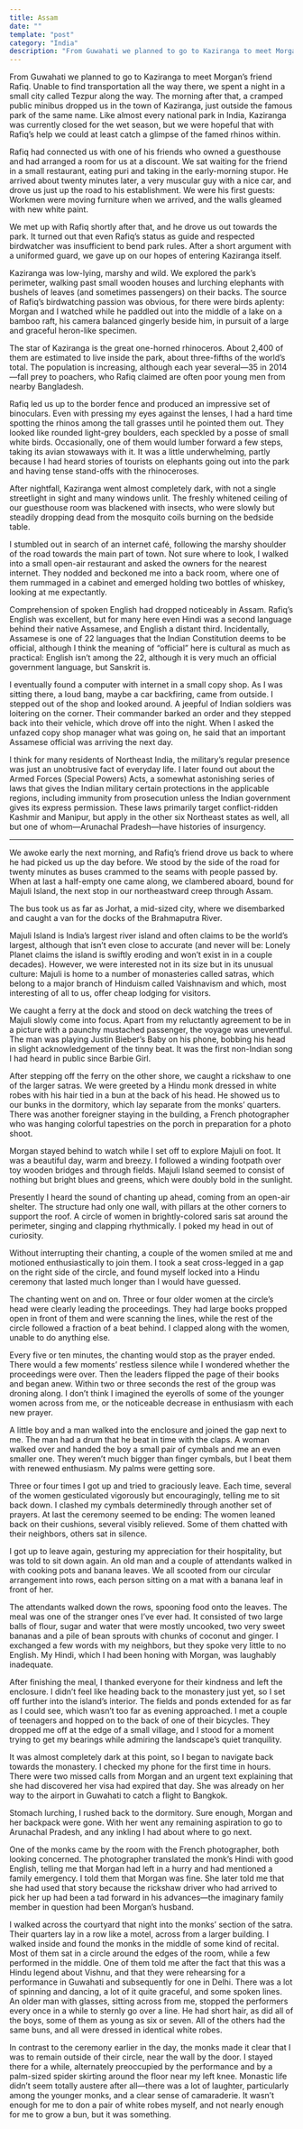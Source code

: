 ```yaml
---
title: Assam
date: ""
template: "post"
category: "India"
description: "From Guwahati we planned to go to Kaziranga to meet Morgan’s friend Rafiq.  ..."
---
```



From Guwahati we planned to go to Kaziranga to meet Morgan’s friend Rafiq.  Unable to find transportation all the way there, we spent a night in a small city called Tezpur along the way.  The morning after that, a cramped public minibus dropped us in the town of Kaziranga, just outside the famous park of the same name.  Like almost every national park in India, Kaziranga was currently closed for the wet season, but we were hopeful that with Rafiq’s help we could at least catch a glimpse of the famed rhinos within.
 
Rafiq had connected us with one of his friends who owned a guesthouse and had arranged a room for us at a discount.  We sat waiting for the friend in a small restaurant, eating puri and taking in the early-morning stupor.  He arrived about twenty minutes later, a very muscular guy with a nice car, and drove us just up the road to his establishment.  We were his first guests:  Workmen were moving furniture when we arrived, and the walls gleamed with new white paint.
 
We met up with Rafiq shortly after that, and he drove us out towards the park.  It turned out that even Rafiq’s status as guide and respected birdwatcher was insufficient to bend park rules.  After a short argument with a uniformed guard, we gave up on our hopes of entering Kaziranga itself.
 
Kaziranga was low-lying, marshy and wild.  We explored the park’s perimeter, walking past small wooden houses and lurching elephants with bushels of leaves (and sometimes passengers) on their backs.  The source of Rafiq’s birdwatching passion was obvious, for there were birds aplenty:  Morgan and I watched while he paddled out into the middle of a lake on a bamboo raft, his camera balanced gingerly beside him, in pursuit of a large and graceful heron-like specimen. 
 
The star of Kaziranga is the great one-horned rhinoceros.  About 2,400 of them are estimated to live inside the park, about three-fifths of the world’s total.  The population is increasing, although each year several—35 in 2014—fall prey to poachers, who Rafiq claimed are often poor young men from nearby Bangladesh.
 
Rafiq led us up to the border fence and produced an impressive set of binoculars.  Even with pressing my eyes against the lenses, I had a hard time spotting the rhinos among the tall grasses until he pointed them out.  They looked like rounded light-grey boulders, each speckled by a posse of small white birds.  Occasionally, one of them would lumber forward a few steps, taking its avian stowaways with it.  It was a little underwhelming, partly because I had heard stories of tourists on elephants going out into the park and having tense stand-offs with the rhinoceroses.
 
After nightfall, Kaziranga went almost completely dark, with not a single streetlight in sight and many windows unlit.  The freshly whitened ceiling of our guesthouse room was blackened with insects, who were slowly but steadily dropping dead from the mosquito coils burning on the bedside table.
 
I stumbled out in search of an internet café, following the marshy shoulder of the road towards the main part of town.  Not sure where to look, I walked into a small open-air restaurant and asked the owners for the nearest internet.  They nodded and beckoned me into a back room, where one of them rummaged in a cabinet and emerged holding two bottles of whiskey, looking at me expectantly.
 
Comprehension of spoken English had dropped noticeably in Assam.  Rafiq’s English was excellent, but for many here even Hindi was a second language behind their native Assamese, and English a distant third.  Incidentally, Assamese is one of 22 languages that the Indian Constitution deems to be official, although I think the meaning of “official” here is cultural as much as practical:  English isn’t among the 22, although it is very much an official government language, but Sanskrit is.
 
I eventually found a computer with internet in a small copy shop.  As I was sitting there, a loud bang, maybe a car backfiring, came from outside.  I stepped out of the shop and looked around.  A jeepful of Indian soldiers was loitering on the corner.  Their commander barked an order and they stepped back into their vehicle, which drove off into the night.  When I asked the unfazed copy shop manager what was going on, he said that an important Assamese official was arriving the next day.
 
I think for many residents of Northeast India, the military’s regular presence was just an unobtrusive fact of everyday life.  I later found out about the Armed Forces (Special Powers) Acts, a somewhat astonishing series of laws that gives the Indian military certain protections in the applicable regions, including immunity from prosecution unless the Indian government gives its express permission.  These laws primarily target conflict-ridden Kashmir and Manipur, but apply in the other six Northeast states as well, all but one of whom—Arunachal Pradesh—have histories of insurgency.
 
 * * *
 
We awoke early the next morning, and Rafiq’s friend drove us back to where he had picked us up the day before.  We stood by the side of the road for twenty minutes as buses crammed to the seams with people passed by.  When at last a half-empty one came along, we clambered aboard, bound for Majuli Island, the next stop in our northeastward creep through Assam.
 
The bus took us as far as Jorhat, a mid-sized city, where we disembarked and caught a van for the docks of the Brahmaputra River.
 
Majuli Island is India’s largest river island and often claims to be the world’s largest, although that isn’t even close to accurate (and never will be:  Lonely Planet claims the island is swiftly eroding and won’t exist in in a couple decades).  However, we were interested not in its size but in its unusual culture:  Majuli is home to a number of monasteries called satras, which belong to a major branch of Hinduism called Vaishnavism and which, most interesting of all to us, offer cheap lodging for visitors.
 
We caught a ferry at the dock and stood on deck watching the trees of Majuli slowly come into focus.  Apart from my reluctantly agreement to be in a picture with a paunchy mustached passenger, the voyage was uneventful.  The man was playing Justin Bieber’s Baby on his phone, bobbing his head in slight acknowledgement of the tinny beat.  It was the first non-Indian song I had heard in public since Barbie Girl.
 
After stepping off the ferry on the other shore, we caught a rickshaw to one of the larger satras.  We were greeted by a Hindu monk dressed in white robes with his hair tied in a bun at the back of his head.  He showed us to our bunks in the dormitory, which lay separate from the monks’ quarters.  There was another foreigner staying in the building, a French photographer who was hanging colorful tapestries on the porch in preparation for a photo shoot.
 
Morgan stayed behind to watch while I set off to explore Majuli on foot.  It was a beautiful day, warm and breezy.  I followed a winding footpath over toy wooden bridges and through fields.  Majuli Island seemed to consist of nothing but bright blues and greens, which were doubly bold in the sunlight.
 
Presently I heard the sound of chanting up ahead, coming from an open-air shelter.  The structure had only one wall, with pillars at the other corners to support the roof.  A circle of women in brightly-colored saris sat around the perimeter, singing and clapping rhythmically.  I poked my head in out of curiosity.
 
Without interrupting their chanting, a couple of the women smiled at me and motioned enthusiastically to join them.  I took a seat cross-legged in a gap on the right side of the circle, and found myself locked into a Hindu ceremony that lasted much longer than I would have guessed.
 
The chanting went on and on.  Three or four older women at the circle’s head were clearly leading the proceedings.  They had large books propped open in front of them and were scanning the lines, while the rest of the circle followed a fraction of a beat behind.  I clapped along with the women, unable to do anything else.
 
Every five or ten minutes, the chanting would stop as the prayer ended.  There would a few moments’ restless silence while I wondered whether the proceedings were over.  Then the leaders flipped the page of their books and began anew.  Within two or three seconds the rest of the group was droning along.  I don’t think I imagined the eyerolls of some of the younger women across from me, or the noticeable decrease in enthusiasm with each new prayer.
 
A little boy and a man walked into the enclosure and joined the gap next to me.  The man had a drum that he beat in time with the claps.  A woman walked over and handed the boy a small pair of cymbals and me an even smaller one.  They weren’t much bigger than finger cymbals, but I beat them with renewed enthusiasm.  My palms were getting sore.
 
Three or four times I got up and tried to graciously leave.  Each time, several of the women gesticulated vigorously but encouragingly, telling me to sit back down.  I clashed my cymbals determinedly through another set of prayers.  At last the ceremony seemed to be ending:  The women leaned back on their cushions, several visibly relieved.  Some of them chatted with their neighbors, others sat in silence.
 
I got up to leave again, gesturing my appreciation for their hospitality, but was told to sit down again.  An old man and a couple of attendants walked in with cooking pots and banana leaves.  We all scooted from our circular arrangement into rows, each person sitting on a mat with a banana leaf in front of her.
 
The attendants walked down the rows, spooning food onto the leaves.  The meal was one of the stranger ones I’ve ever had.  It consisted of two large balls of flour, sugar and water that were mostly uncooked, two very sweet bananas and a pile of bean sprouts with chunks of coconut and ginger.  I exchanged a few words with my neighbors, but they spoke very little to no English.  My Hindi, which I had been honing with Morgan, was laughably inadequate.
 
After finishing the meal, I thanked everyone for their kindness and left the enclosure.  I didn’t feel like heading back to the monastery just yet, so I set off further into the island’s interior.  The fields and ponds extended for as far as I could see, which wasn’t too far as evening approached.  I met a couple of teenagers and hopped on to the back of one of their bicycles.  They dropped me off at the edge of a small village, and I stood for a moment trying to get my bearings while admiring the landscape’s quiet tranquility.
 
It was almost completely dark at this point, so I began to navigate back towards the monastery.  I checked my phone for the first time in hours.  There were two missed calls from Morgan and an urgent text explaining that she had discovered her visa had expired that day.  She was already on her way to the airport in Guwahati to catch a flight to Bangkok.
 
Stomach lurching, I rushed back to the dormitory.  Sure enough, Morgan and her backpack were gone.  With her went any remaining aspiration to go to Arunachal Pradesh, and any inkling I had about where to go next.
 
One of the monks came by the room with the French photographer, both looking concerned.  The photographer translated the monk’s Hindi with good English, telling me that Morgan had left in a hurry and had mentioned a family emergency.  I told them that Morgan was fine.  She later told me that she had used that story because the rickshaw driver who had arrived to pick her up had been a tad forward in his advances—the imaginary family member in question had been Morgan’s husband.
 
I walked across the courtyard that night into the monks’ section of the satra.  Their quarters lay in a row like a motel, across from a larger building.  I walked inside and found the monks in the middle of some kind of recital.  Most of them sat in a circle around the edges of the room, while a few performed in the middle.  One of them told me after the fact that this was a Hindu legend about Vishnu, and that they were rehearsing for a performance in Guwahati and subsequently for one in Delhi.  There was a lot of spinning and dancing, a lot of it quite graceful, and some spoken lines.  An older man with glasses, sitting across from me, stopped the performers every once in a while to sternly go over a line.  He had short hair, as did all of the boys, some of them as young as six or seven.  All of the others had the same buns, and all were dressed in identical white robes.
 
In contrast to the ceremony earlier in the day, the monks made it clear that I was to remain outside of their circle, near the wall by the door.  I stayed there for a while, alternately preoccupied by the performance and by a palm-sized spider skirting around the floor near my left knee.  Monastic life didn’t seem totally austere after all—there was a lot of laughter, particularly among the younger monks, and a clear sense of camaraderie.  It wasn’t enough for me to don a pair of white robes myself, and not nearly enough for me to grow a bun, but it was something.
